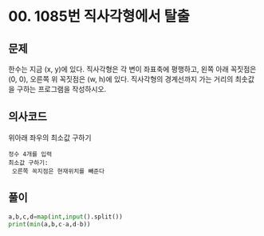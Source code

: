 # 00. 1085번 직사각형에서 탈출
## 문제
한수는 지금 (x, y)에 있다. 직사각형은 각 변이 좌표축에 평행하고, 왼쪽 아래 꼭짓점은 (0, 0), 오른쪽 위 꼭짓점은 (w, h)에 있다. 직사각형의 경계선까지 가는 거리의 최솟값을 구하는 프로그램을 작성하시오.
## 의사코드
위아래 좌우의 최소값 구하기
```
정수 4개를 입력
최소값 구하기:
 오른쪽 꼭지점은 현재위치를 빼준다
```

## 풀이
```python
a,b,c,d=map(int,input().split())
print(min(a,b,c-a,d-b))
```
